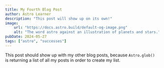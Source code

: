```yaml
---
title: My Fourth Blog Post
author: Astro Learner
description: "This post will show up on its own!"
image:
    url: "https://docs.astro.build/default-og-image.png"
    alt: "The word astro against an illustration of planets and stars."
pubDate: 2024-05-27
tags: ["astro", "successes"]
---
```

This post should show up with my other blog posts, because `Astro.glob()` is returning a list of all my posts in order to create my list.